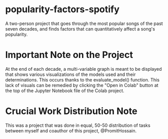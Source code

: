 # popularity-factors-spotify
A two-person project that goes through the most popular songs of the past seven decades, and finds factors that can quantitatively affect a song's popularity.


# Important Note on the Project
At the end of each decade, a multi-variable graph is meant to be displayed that shows various visualizations of the models used and their determinations. This occurs thanks to the evaluate_model() function. 
This lack of visuals can be remedied by clicking the "Open in Colab" button at the top of the Jupyter Notebook file of the Colab project.

# Crucial Work Distribution Note
This was a project that was done in equal, 50-50 distribution of tasks between myself and coauthor of this project, @PromitHossain. 
